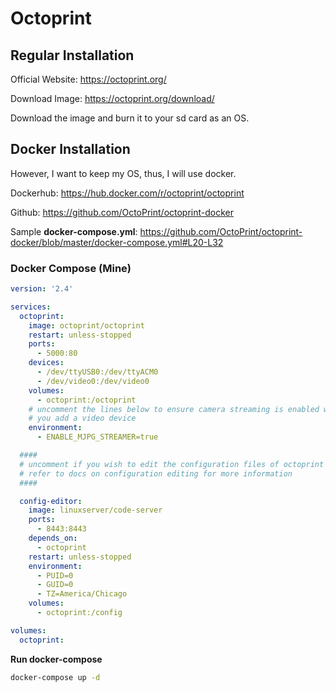 # Octoprint

## Regular Installation

Official Website: https://octoprint.org/

Download Image: https://octoprint.org/download/

Download the image and burn it to your sd card as an OS.

## Docker Installation

However, I want to keep my OS, thus, I will use docker.

Dockerhub: https://hub.docker.com/r/octoprint/octoprint

Github: https://github.com/OctoPrint/octoprint-docker

Sample **docker-compose.yml**: https://github.com/OctoPrint/octoprint-docker/blob/master/docker-compose.yml#L20-L32

### Docker Compose (Mine)

```yaml
version: '2.4'

services:
  octoprint:
    image: octoprint/octoprint
    restart: unless-stopped
    ports:
      - 5000:80
    devices:
      - /dev/ttyUSB0:/dev/ttyACM0
      - /dev/video0:/dev/video0
    volumes:
      - octoprint:/octoprint
    # uncomment the lines below to ensure camera streaming is enabled when
    # you add a video device
    environment:
      - ENABLE_MJPG_STREAMER=true

  ####
  # uncomment if you wish to edit the configuration files of octoprint
  # refer to docs on configuration editing for more information
  ####

  config-editor:
    image: linuxserver/code-server
    ports:
      - 8443:8443
    depends_on:
      - octoprint
    restart: unless-stopped
    environment:
      - PUID=0
      - GUID=0
      - TZ=America/Chicago
    volumes:
      - octoprint:/config

volumes:
  octoprint:
```

**Run docker-compose**

```bash
docker-compose up -d
```

